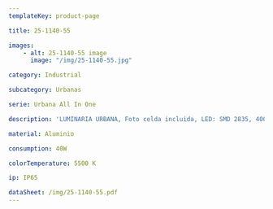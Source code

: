```yaml
---
templateKey: product-page

title: 25-1140-55

images:
    - alt: 25-1140-55 image
      image: "/img/25-1140-55.jpg"

category: Industrial

subcategory: Urbanas

serie: Urbana All In One

description: 'LUMINARIA URBANA, Foto celda incluida, LED: SMD 2835, 4000Lm'

material: Aluminio

consumption: 40W

colorTemperature: 5500 K

ip: IP65

dataSheet: /img/25-1140-55.pdf
---
```


